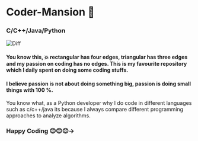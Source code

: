 # Coder-Mansion 🏡
### C/C++/Java/Python
![Diff](https://user-images.githubusercontent.com/85961223/144803748-8706bc37-74a1-43cf-8cd0-459504ea1c74.jpg)

#### You know this, 💥 rectangular has four edges, triangular has three edges and my passion on coding has no edges. This is my favourite repository which I daily spent on doing some coding stuffs. 
#### I believe passion is not about doing something big, passion is doing small things with 100 %.
You know what, as a Python developer why I do code in different languages such as c/c++/java its because I always compare different programming approaches to analyze algorithms.
### Happy Coding 😊😊😊->
